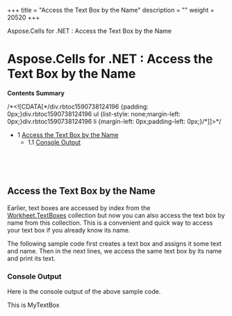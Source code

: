 +++
title = "Access the Text Box by the Name" 
description = "" 
weight = 20520 
+++

Aspose.Cells for .NET : Access the Text Box by the Name  

# Aspose.Cells for .NET : Access the Text Box by the Name


**Contents Summary**

/\*<!\[CDATA\[\*/div.rbtoc1590738124196 {padding: 0px;}div.rbtoc1590738124196 ul {list-style: none;margin-left: 0px;}div.rbtoc1590738124196 li {margin-left: 0px;padding-left: 0px;}/\*\]\]>\*/

*   1 [Access the Text Box by the Name](#AccesstheTextBoxbytheName-AccesstheTextBoxbytheName)
    *   1.1 [Console Output](#AccesstheTextBoxbytheName-ConsoleOutput)

 

 

## Access the Text Box by the Name

Earlier, text boxes are accessed by index from the [Workheet.TextBoxes](https://apireference.aspose.com/net/cells/aspose.cells/worksheet/properties/textboxes) collection but now you can also access the text box by name from this collection. This is a convenient and quick way to access your text box if you already know its name.

The following sample code first creates a text box and assigns it some text and name. Then in the next lines, we access the same text box by its name and print its text.

### Console Output

Here is the console output of the above sample code.

This is MyTextBox

